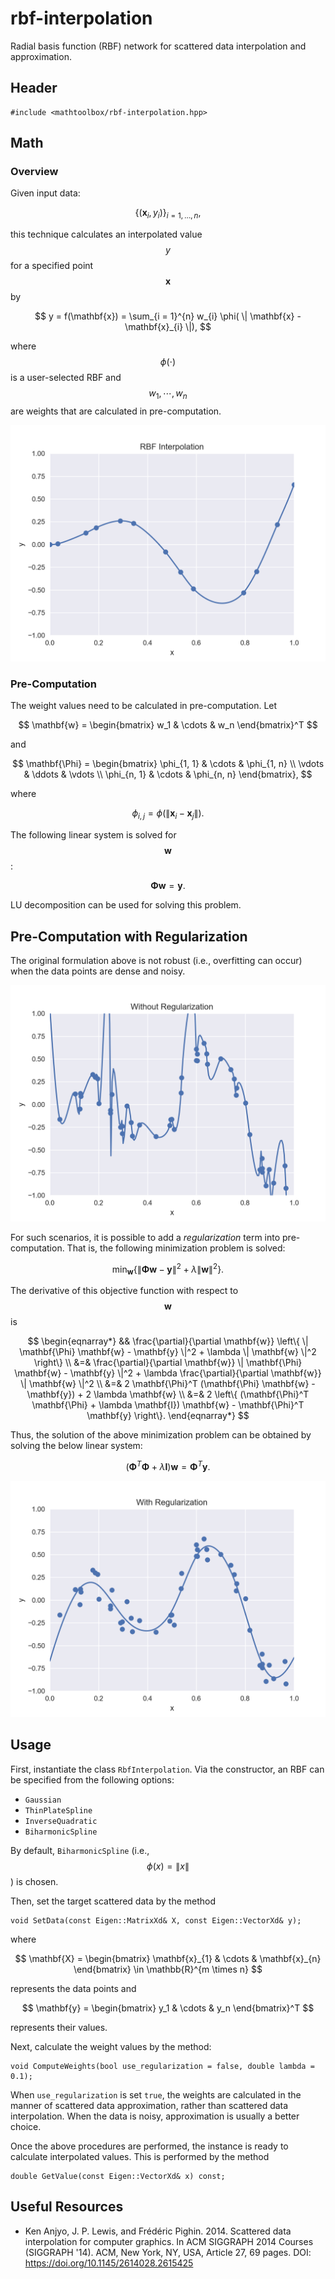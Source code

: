 # rbf-interpolation

Radial basis function (RBF) network for scattered data interpolation and approximation.

## Header

```
#include <mathtoolbox/rbf-interpolation.hpp>
```

## Math

### Overview

Given input data:

$$
\{ (\mathbf{x}_i, y_i) \}_{i = 1, \ldots, n},
$$

this technique calculates an interpolated value $$ y $$ for a specified point $$ \mathbf{x} $$ by

$$
y = f(\mathbf{x}) = \sum_{i = 1}^{n} w_{i} \phi( \| \mathbf{x} - \mathbf{x}_{i} \|),
$$

where $$ \phi(\cdot) $$ is a user-selected RBF and $$ w_1, \cdots, w_n $$ are weights that are calculated in pre-computation.

![](rbf-interpolation/simple-interpolation.png)

### Pre-Computation

The weight values need to be calculated in pre-computation. Let 

$$
\mathbf{w} = \begin{bmatrix} w_1 & \cdots & w_n \end{bmatrix}^T
$$

and 

$$
\mathbf{\Phi} = 
  \begin{bmatrix} 
    \phi_{1, 1} & \cdots & \phi_{1, n} \\
    \vdots      & \ddots & \vdots      \\
    \phi_{n, 1} & \cdots & \phi_{n, n}
  \end{bmatrix},
$$

where 

$$
\phi_{i, j} = \phi(\| \mathbf{x}_i - \mathbf{x}_j \|).
$$

The following linear system is solved for $$ \mathbf{w} $$:

$$
\mathbf{\Phi} \mathbf{w} = \mathbf{y}.
$$

LU decomposition can be used for solving this problem.

## Pre-Computation with Regularization

The original formulation above is not robust (i.e., overfitting can occur) when the data points are dense and noisy.

![](rbf-interpolation/without-regularization.png)

For such scenarios, it is possible to add a *regularization* term into pre-computation. That is, the following minimization problem is solved:

$$
\min_{\mathbf{w}} \left\{ \| \mathbf{\Phi} \mathbf{w} - \mathbf{y} \|^2 + \lambda \| \mathbf{w} \|^2 \right\}.
$$

The derivative of this objective function with respect to $$ \mathbf{w} $$ is

$$
\begin{eqnarray*}
&& \frac{\partial}{\partial \mathbf{w}} \left\{ \| \mathbf{\Phi} \mathbf{w} - \mathbf{y} \|^2 + \lambda \| \mathbf{w} \|^2 \right\} \\
&=& \frac{\partial}{\partial \mathbf{w}} \| \mathbf{\Phi} \mathbf{w} - \mathbf{y} \|^2 + \lambda \frac{\partial}{\partial \mathbf{w}} \| \mathbf{w} \|^2 \\
&=& 2 \mathbf{\Phi}^T (\mathbf{\Phi} \mathbf{w} - \mathbf{y}) + 2 \lambda \mathbf{w} \\
&=& 2 \left\{ (\mathbf{\Phi}^T \mathbf{\Phi} + \lambda \mathbf{I}) \mathbf{w} - \mathbf{\Phi}^T \mathbf{y} \right\}.
\end{eqnarray*}
$$

Thus, the solution of the above minimization problem can be obtained by solving the below linear system:

$$
(\mathbf{\Phi}^T \mathbf{\Phi} + \lambda \mathbf{I}) \mathbf{w} = \mathbf{\Phi}^T \mathbf{y}.
$$

![](rbf-interpolation/with-regularization.png)

## Usage

First, instantiate the class `RbfInterpolation`. Via the constructor, an RBF can be specified from the following options:
- `Gaussian`
- `ThinPlateSpline`
- `InverseQuadratic`
- `BiharmonicSpline`

By default, `BiharmonicSpline` (i.e., $$ \phi(x) = \| x \| $$) is chosen.

Then, set the target scattered data by the method
```
void SetData(const Eigen::MatrixXd& X, const Eigen::VectorXd& y);
```
where

$$
\mathbf{X} = \begin{bmatrix} \mathbf{x}_{1} & \cdots & \mathbf{x}_{n} \end{bmatrix} \in \mathbb{R}^{m \times n}
$$

represents the data points and

$$
\mathbf{y} = \begin{bmatrix} y_1 & \cdots & y_n \end{bmatrix}^T
$$ 

represents their values.

Next, calculate the weight values by the method:
```
void ComputeWeights(bool use_regularization = false, double lambda = 0.1);
```
When `use_regularization` is set `true`, the weights are calculated in the manner of scattered data approximation, rather than scattered data interpolation. When the data is noisy, approximation is usually a better choice.

Once the above procedures are performed, the instance is ready to calculate interpolated values. This is performed by the method
```
double GetValue(const Eigen::VectorXd& x) const;
```

## Useful Resources

- Ken Anjyo, J. P. Lewis, and Frédéric Pighin. 2014. Scattered data interpolation for computer graphics. In ACM SIGGRAPH 2014 Courses (SIGGRAPH '14). ACM, New York, NY, USA, Article 27, 69 pages. DOI: <https://doi.org/10.1145/2614028.2615425>

<script src="https://cdn.mathjax.org/mathjax/latest/MathJax.js?config=TeX-AMS-MML_HTMLorMML" type="text/javascript"></script>
